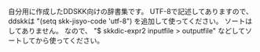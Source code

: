 自分用に作成したDDSKK向けの辞書集です。
UTF-8で記述してありますので、ddskkは
"(setq skk-jisyo-code 'utf-8")
を追加して使ってください。
ソートはしてありません。
なので、
"$ skkdic-expr2 inputfile > outputfile"
などしてソートしてから使ってください。
